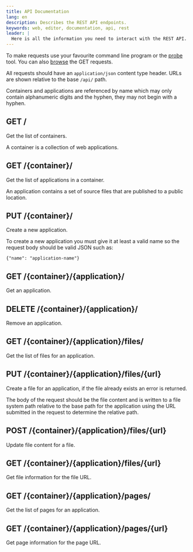 ```yaml
---
title: API Documentation
lang: en
description: Describes the REST API endpoints.
keywords: web, editor, documentation, api, rest
leader: |
  Here is all the information you need to interact with the REST API.
---
```


To make requests use your favourite command line program or the [probe](/tools/api/probe/ "API Probe") tool. You can also [browse](/tools/api/browser/ "API Browser") the GET requests.

All requests should have an `application/json` content type header. URLs are shown relative to the base `/api/` path.

Containers and applications are referenced by name which may only contain alphanumeric digits and the hyphen, they may not begin with a hyphen.

## GET /

Get the list of containers.

A container is a collection of web applications.

## GET /{container}/

Get the list of applications in a container.

An application contains a set of source files that are published to a public location.

## PUT /{container}/

Create a new application.

To create a new application you must give it at least a valid name so the request body should be valid JSON such as:

```
{"name": "application-name"}
```

## GET /{container}/{application}/

Get an application.

## DELETE /{container}/{application}/

Remove an application.

## GET /{container}/{application}/files/

Get the list of files for an application.

## PUT /{container}/{application}/files/{url}

Create a file for an application, if the file already exists an 
error is returned.

The body of the request should be the file content and is written 
to a file system path relative to the base path for the application 
using the URL submitted in the request to determine the relative path.

## POST /{container}/{application}/files/{url}

Update file content for a file.

## GET /{container}/{application}/files/{url}

Get file information for the file URL.

## GET /{container}/{application}/pages/

Get the list of pages for an application.

## GET /{container}/{application}/pages/{url}

Get page information for the page URL.
